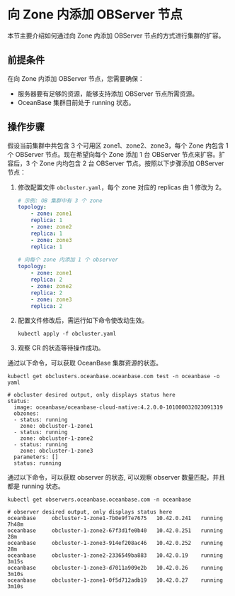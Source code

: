 # 向 Zone 内添加 OBServer 节点

本节主要介绍如何通过向 Zone 内添加 OBServer 节点的方式进行集群的扩容。

## 前提条件

在向 Zone 内添加 OBServer 节点，您需要确保：

* 服务器要有足够的资源，能够支持添加 OBServer 节点所需资源。
* OceanBase 集群目前处于 running 状态。

## 操作步骤

假设当前集群中共包含 3 个可用区 zone1、zone2、zone3，每个 Zone 内包含 1 个 OBServer 节点。现在希望向每个 Zone 添加 1 台 OBServer 节点来扩容。扩容后，3 个 Zone 内均包含 2 台 OBServer 节点。按照以下步骤添加 OBServer 节点：

1. 修改配置文件 `obcluster.yaml`，每个 zone 对应的 replicas 由 1 修改为 2。

    ```yaml
    # 示例: OB 集群中有 3 个 zone
    topology:
        - zone: zone1
        replica: 1
        - zone: zone2
        replica: 1
        - zone: zone3
        replica: 1
            
    # 向每个 zone 内添加 1 个 observer
    topology:
        - zone: zone1
        replica: 2
        - zone: zone2
        replica: 2
        - zone: zone3
        replica: 2
    ```

2. 配置文件修改后，需运行如下命令使改动生效。

    ```shell
    kubectl apply -f obcluster.yaml
    ```

3. 观察 CR 的状态等待操作成功。

通过以下命令，可以获取 OceanBase 集群资源的状态。

```shell
kubectl get obclusters.oceanbase.oceanbase.com test -n oceanbase -o yaml

# obcluster desired output, only displays status here
status:
  image: oceanbase/oceanbase-cloud-native:4.2.0.0-101000032023091319
  obzones:
  - status: running
    zone: obcluster-1-zone1
  - status: running
    zone: obcluster-1-zone2
  - status: running
    zone: obcluster-1-zone3
  parameters: []
  status: running
```

通过以下命令，可以获取 observer 的状态, 可以观察 observer 数量匹配，并且都是 running 状态。

```shell
kubectl get observers.oceanbase.oceanbase.com -n oceanbase

# observer desired output, only displays status here
oceanbase     obcluster-1-zone1-7b0e9f7e7675   10.42.0.241   running   7h48m
oceanbase     obcluster-1-zone2-67f3d1fe0b40   10.42.0.251   running   28m
oceanbase     obcluster-1-zone3-914ef208ac46   10.42.0.252   running   28m
oceanbase     obcluster-1-zone2-2336549ba883   10.42.0.19    running   3m15s
oceanbase     obcluster-1-zone3-d7011a909e2b   10.42.0.26    running   3m10s
oceanbase     obcluster-1-zone1-0f5d712adb19   10.42.0.27    running   3m10s
```
